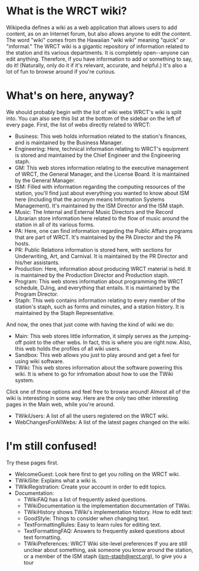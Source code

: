 <!-- TITLE: WRCT: a wiki -->
<!-- SUBTITLE: Welcome to the wiki! -->


# What is the WRCT wiki?
Wikipedia defines a wiki as a web application that allows users to add content, as on an Internet forum, but also allows anyone to edit the content. The word "wiki" comes from the Hawaiian "wiki wiki" meaning "quick" or "informal."
The WRCT wiki is a gigantic repository of information related to the station and its various departments. It is completely open--anyone can edit anything. Therefore, if you have information to add or something to say, do it! (Naturally, only do it if it's relevant, accurate, and helpful.) It's also a lot of fun to browse around if you're curious.

# What's on here, anyway?
We should probably begin with the list of wiki webs WRCT's wiki is split into. You can also see this list at the bottom of the sidebar on the left of every page. First, the list of webs directly related to WRCT:
* Business: This web holds information related to the station's finances, and is maintained by the Business Manager.
* Engineering: Here, technical information relating to WRCT's equipment is stored and maintained by the Chief Engineer and the Engineering staph.
* GM: This web stores information relating to the executive management of WRCT, the General Manager, and the License Board. It is maintained by the General Manager.
* ISM: Filled with information regarding the computing resources of the station, you'll find just about everything you wanted to know about ISM here (including that the acronym means Information Systems Management). It's maintained by the ISM Director and the ISM staph.
* Music: The Internal and External Music Directors and the Record Librarian store information here related to the flow of music around the station in all of its various forms.
* PA: Here, one can find information regarding the Public Affairs programs that are part of WRCT. It's maintained by the PA Director and the PA hosts.
* PR: Public Relations information is stored here, with sections for Underwriting, Art, and Carnival. It is maintained by the PR Director and his/her assistants.
* Production: Here, information about producing WRCT material is held. It is maintained by the Production Director and Production staph.
* Program: This web stores information about programming the WRCT schedule, DJing, and everything that entails. It is maintained by the Program Director.
* Staph: This web contains information relating to every member of the station's staph, such as forms and minutes, and a station history. It is maintained by the Staph Representative.

And now, the ones that just come with having the kind of wiki we do:

* Main: This web stores little information, it simply serves as the jumping-off point to the other webs. In fact, this is where you are right now. Also, this web holds the profiles of all wiki users.
* Sandbox: This web allows you just to play around and get a feel for using wiki software.
* TWiki: This web stores information about the software powering this wiki. It is where to go for infromation about how to use the TWiki system.

Click one of those options and feel free to browse around! Almost all of the wiki is interesting in some way. Here are the only two other interesting pages in the Main web, while you're around.

* TWikiUsers: A list of all the users registered on the WRCT wiki.
* WebChangesForAllWebs: A list of the latest pages changed on the wiki.
# I'm still confused!
Try these pages first.
* WelcomeGuest: Look here first to get you rolling on the WRCT wiki.
* TWikiSite: Explains what a wiki is.
* TWikiRegistration: Create your account in order to edit topics.
* Documentation:
	* TWikiFAQ has a list of frequently asked questions.
	* TWikiDocumentation is the implementation documentation of TWiki.
	* TWikiHistory shows TWiki's implementation history.
	How to edit text:
	* GoodStyle: Things to consider when changing text.
	* TextFormattingRules: Easy to learn rules for editing text.
	* TextFormattingFAQ: Answers to frequently asked questions about text formatting.
	* TWikiPreferences: WRCT Wiki site-level preferences
If you are still unclear about something, ask someone you know around the station, or a member of the ISM staph (ism-staph@wrct.org), to give you a tour